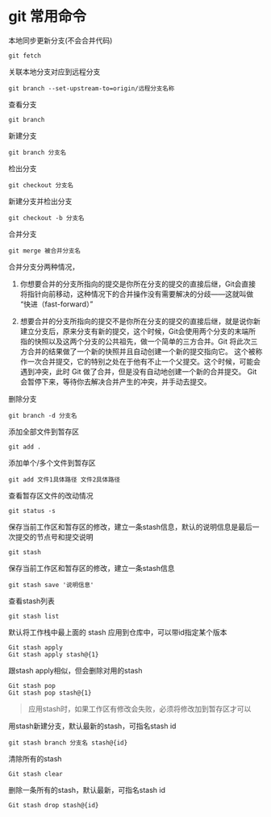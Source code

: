 # git 常用命令

本地同步更新分支(不会合并代码)

```shell
git fetch
```

关联本地分支对应到远程分支

```shell
git branch --set-upstream-to=origin/远程分支名称
```

查看分支

```shell
git branch
```

新建分支

```shell
git branch 分支名
```

检出分支

```shell
git checkout 分支名
```

新建分支并检出分支

```shell
git checkout -b 分支名
```

合并分支

```shell
git merge 被合并分支名
```

合并分支分两种情况，

1. 你想要合并的分支所指向的提交是你所在分支的提交的直接后继，Git会直接将指针向前移动，这种情况下的合并操作没有需要解决的分歧——这就叫做 “快进（fast-forward）”

2. 想要合并的分支所指向的提交不是你所在分支的提交的直接后继，就是说你新建立分支后，原来分支有新的提交，这个时候，Git会使用两个分支的末端所指的快照以及这两个分支的公共祖先，做一个简单的三方合并。Git 将此次三方合并的结果做了一个新的快照并且自动创建一个新的提交指向它。 这个被称作一次合并提交，它的特别之处在于他有不止一个父提交。这个时候，可能会遇到冲突，此时 Git 做了合并，但是没有自动地创建一个新的合并提交。 Git 会暂停下来，等待你去解决合并产生的冲突，并手动去提交。

删除分支

```shell
git branch -d 分支名
```

添加全部文件到暂存区

```shell
git add .
```

添加单个/多个文件到暂存区

```shell
git add 文件1具体路径 文件2具体路径
```

查看暂存区文件的改动情况

```shell
git status -s
```

保存当前工作区和暂存区的修改，建立一条stash信息，默认的说明信息是最后一次提交的节点号和提交说明

```shell
git stash
```

保存当前工作区和暂存区的修改，建立一条stash信息

```shell
git stash save '说明信息'
```

查看stash列表

```shell
git stash list
```

默认将工作栈中最上面的 stash 应用到仓库中，可以带id指定某个版本

```shell
Git stash apply
Git stash apply stash@{1}
```

跟stash apply相似，但会删除对用的stash

```shell
Git stash pop
Git stash pop stash@{1}
```

> 应用stash时，如果工作区有修改会失败，必须将修改加到暂存区才可以

用stash新建分支，默认最新的stash，可指名stash id

```shell
git stash branch 分支名 stash@{id}
```

清除所有的stash

```shell
Git stash clear
```

删除一条所有的stash，默认最新，可指名stash id

```shell
Git stash drop stash@{id}
```
